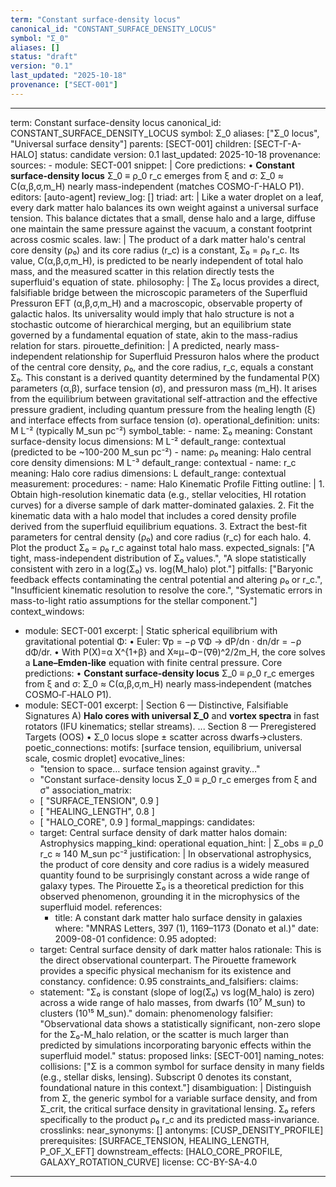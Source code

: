 ```yaml
---
term: "Constant surface-density locus"
canonical_id: "CONSTANT_SURFACE_DENSITY_LOCUS"
symbol: "Σ_0"
aliases: []
status: "draft"
version: "0.1"
last_updated: "2025-10-18"
provenance: ["SECT-001"]
---
```


---
term: Constant surface-density locus
canonical_id: CONSTANT_SURFACE_DENSITY_LOCUS
symbol: Σ_0
aliases: ["Σ_0 locus", "Universal surface density"]
parents: [SECT-001]
children: [SECT-Γ-A-HALO]
status: candidate
version: 0.1
last_updated: 2025-10-18
provenance:
  sources:
    - module: SECT-001
      snippet: |
        Core predictions:
        • **Constant surface-density locus** Σ_0 ≡ ρ_0 r_c emerges from ξ and σ: Σ_0 ≈ C(α,β,σ,m_H) nearly mass-independent (matches COSMO-Γ-HALO P1).
  editors: [auto-agent]
  review_log: []
triad:
  art: |
    Like a water droplet on a leaf, every dark matter halo balances its own weight against a universal surface tension. This balance dictates that a small, dense halo and a large, diffuse one maintain the same pressure against the vacuum, a constant footprint across cosmic scales.
  law: |
    The product of a dark matter halo's central core density (ρ₀) and its core radius (r_c) is a constant, Σ₀ = ρ₀ r_c. Its value, C(α,β,σ,m_H), is predicted to be nearly independent of total halo mass, and the measured scatter in this relation directly tests the superfluid's equation of state.
  philosophy: |
    The Σ₀ locus provides a direct, falsifiable bridge between the microscopic parameters of the Superfluid Pressuron EFT (α,β,σ,m_H) and a macroscopic, observable property of galactic halos. Its universality would imply that halo structure is not a stochastic outcome of hierarchical merging, but an equilibrium state governed by a fundamental equation of state, akin to the mass-radius relation for stars.
pirouette_definition: |
  A predicted, nearly mass-independent relationship for Superfluid Pressuron halos where the product of the central core density, ρ₀, and the core radius, r_c, equals a constant Σ₀. This constant is a derived quantity determined by the fundamental P(X) parameters (α,β), surface tension (σ), and pressuron mass (m_H). It arises from the equilibrium between gravitational self-attraction and the effective pressure gradient, including quantum pressure from the healing length (ξ) and interface effects from surface tension (σ).
operational_definition:
  units: M L⁻² (typically M_sun pc⁻²)
  symbol_table:
    - name: Σ₀
      meaning: Constant surface-density locus
      dimensions: M L⁻²
      default_range: contextual (predicted to be ~100-200 M_sun pc⁻²)
    - name: ρ₀
      meaning: Halo central core density
      dimensions: M L⁻³
      default_range: contextual
    - name: r_c
      meaning: Halo core radius
      dimensions: L
      default_range: contextual
  measurement:
    procedures:
      - name: Halo Kinematic Profile Fitting
        outline: |
          1. Obtain high-resolution kinematic data (e.g., stellar velocities, HI rotation curves) for a diverse sample of dark matter-dominated galaxies.
          2. Fit the kinematic data with a halo model that includes a cored density profile derived from the superfluid equilibrium equations.
          3. Extract the best-fit parameters for central density (ρ₀) and core radius (r_c) for each halo.
          4. Plot the product Σ₀ = ρ₀ r_c against total halo mass.
        expected_signals: ["A tight, mass-independent distribution of Σ₀ values.", "A slope statistically consistent with zero in a log(Σ₀) vs. log(M_halo) plot."]
        pitfalls: ["Baryonic feedback effects contaminating the central potential and altering ρ₀ or r_c.", "Insufficient kinematic resolution to resolve the core.", "Systematic errors in mass-to-light ratio assumptions for the stellar component."]
context_windows:
  - module: SECT-001
    excerpt: |
      Static spherical equilibrium with gravitational potential Φ:
      • Euler: ∇p = −ρ ∇Φ  → dP/dn · dn/dr = −ρ dΦ/dr.
      • With P(X)=α X^{1+β} and X≈μ−Φ−(∇θ)^2/2m_H, the core solves a **Lane–Emden‑like** equation with finite central pressure.
      Core predictions:
      • **Constant surface‑density locus** Σ_0 ≡ ρ_0 r_c emerges from ξ and σ: Σ_0 ≈ C(α,β,σ,m_H) nearly mass‑independent (matches COSMO‑Γ‑HALO P1).
  - module: SECT-001
    excerpt: |
      Section 6 — Distinctive, Falsifiable Signatures
      A) **Halo cores with universal Σ_0** and **vortex spectra** in fast rotators (IFU kinematics; stellar streams).
      ...
      Section 8 — Preregistered Targets (OOS)
      • Σ_0 locus slope ± scatter across dwarfs→clusters.
poetic_connections:
  motifs: [surface tension, equilibrium, universal scale, cosmic droplet]
  evocative_lines:
    - "tension to space… surface tension against gravity…"
    - "Constant surface-density locus Σ_0 ≡ ρ_0 r_c emerges from ξ and σ"
  association_matrix:
    - [ "SURFACE_TENSION", 0.9 ]
    - [ "HEALING_LENGTH", 0.8 ]
    - [ "HALO_CORE", 0.9 ]
formal_mappings:
  candidates:
    - target: Central surface density of dark matter halos
      domain: Astrophysics
      mapping_kind: operational
      equation_hint: |
        Σ_obs ≡ ρ_0 r_c ≈ 140 M_sun pc⁻²
      justification: |
        In observational astrophysics, the product of core density and core radius is a widely measured quantity found to be surprisingly constant across a wide range of galaxy types. The Pirouette Σ₀ is a theoretical prediction for this observed phenomenon, grounding it in the microphysics of the superfluid model.
      references:
        - title: A constant dark matter halo surface density in galaxies
          where: "MNRAS Letters, 397 (1), 1169–1173 (Donato et al.)"
          date: 2009-08-01
      confidence: 0.95
  adopted:
    - target: Central surface density of dark matter halos
      rationale: This is the direct observational counterpart. The Pirouette framework provides a specific physical mechanism for its existence and constancy.
      confidence: 0.95
constraints_and_falsifiers:
  claims:
    - statement: "Σ₀ is constant (slope of log(Σ₀) vs log(M_halo) is zero) across a wide range of halo masses, from dwarfs (10⁷ M_sun) to clusters (10¹⁵ M_sun)."
      domain: phenomenology
      falsifier: "Observational data shows a statistically significant, non-zero slope for the Σ₀-M_halo relation, or the scatter is much larger than predicted by simulations incorporating baryonic effects within the superfluid model."
      status: proposed
      links: [SECT-001]
naming_notes:
  collisions: ["Σ is a common symbol for surface density in many fields (e.g., stellar disks, lensing). Subscript 0 denotes its constant, foundational nature in this context."]
  disambiguation: |
    Distinguish from Σ, the generic symbol for a variable surface density, and from Σ_crit, the critical surface density in gravitational lensing. Σ₀ refers specifically to the product ρ₀ r_c and its predicted mass-invariance.
crosslinks:
  near_synonyms: []
  antonyms: [CUSP_DENSITY_PROFILE]
  prerequisites: [SURFACE_TENSION, HEALING_LENGTH, P_OF_X_EFT]
  downstream_effects: [HALO_CORE_PROFILE, GALAXY_ROTATION_CURVE]
license: CC-BY-SA-4.0
---